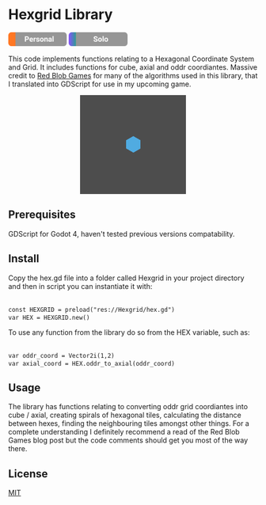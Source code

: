 # Hexgrid Library
<img src="res/Personal.svg" height="28"> <img src="res/Solo.svg" height="28">

This code implements functions relating to a Hexagonal Coordinate System and Grid. It includes functions for cube, axial and oddr coordiantes. Massive credit to [Red Blob Games](https://www.redblobgames.com/grids/hexagons/) for many of the algorithms used in this library, that I translated into GDScript for use in my upcoming game.

<p align="center">
  <img src="res/HexSpiral.gif"
        alt="Hex grid spiral"
        height=200
        style="display: block; margin: 0 auto" />

## Prerequisites

GDScript for Godot 4, haven't tested previous versions compatability.

## Install

Copy the hex.gd file into a folder called Hexgrid in your project directory and then in script you can instantiate it with:

```

const HEXGRID = preload("res://Hexgrid/hex.gd")
var HEX = HEXGRID.new()

```

To use any function from the library do so from the HEX variable, such as:

```

var oddr_coord = Vector2i(1,2)
var axial_coord = HEX.oddr_to_axial(oddr_coord)

```

## Usage

The library has functions relating to converting oddr grid coordiantes into cube / axial, creating spirals of hexagonal tiles, calculating the distance between hexes, finding the neighbouring tiles amongst other things. For a complete understanding I definitely recommend a read of the Red Blob Games blog post but the code comments should get you most of the way there.

## License

[MIT](https://choosealicense.com/licenses/mit/)
